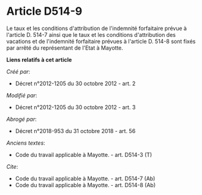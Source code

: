 # Article D514-9

Le taux et les conditions d'attribution de l'indemnité forfaitaire prévue à l'article D. 514-7 ainsi que le taux et les
conditions d'attribution des vacations et de l'indemnité forfaitaire prévues à l'article D. 514-8 sont fixés par arrêté du
représentant de l'Etat à Mayotte.

**Liens relatifs à cet article**

_Créé par_:

  - Décret n°2012-1205 du 30 octobre 2012 - art. 2

_Modifié par_:

  - Décret n°2012-1205 du 30 octobre 2012 - art. 3

_Abrogé par_:

  - Décret n°2018-953 du 31 octobre 2018 - art. 56

_Anciens textes_:

  - Code du travail applicable à Mayotte. - art. D514-3 (T)

_Cite_:

  - Code du travail applicable à Mayotte. - art. D514-7 (Ab)
  - Code du travail applicable à Mayotte. - art. D514-8 (Ab)
